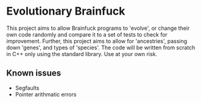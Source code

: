 Evolutionary Brainfuck
======================

This project aims to allow Brainfuck programs to 'evolve', or change their own code randomly and compare it to a set of tests to check for improvement. Further, this project aims to allow for 'ancestries', passing down 'genes', and types of 'species'. The code will be written from scratch in C++ only using the standard library. Use at your own risk.

Known issues
------------
* Segfaults
* Pointer arithmatic errors 
